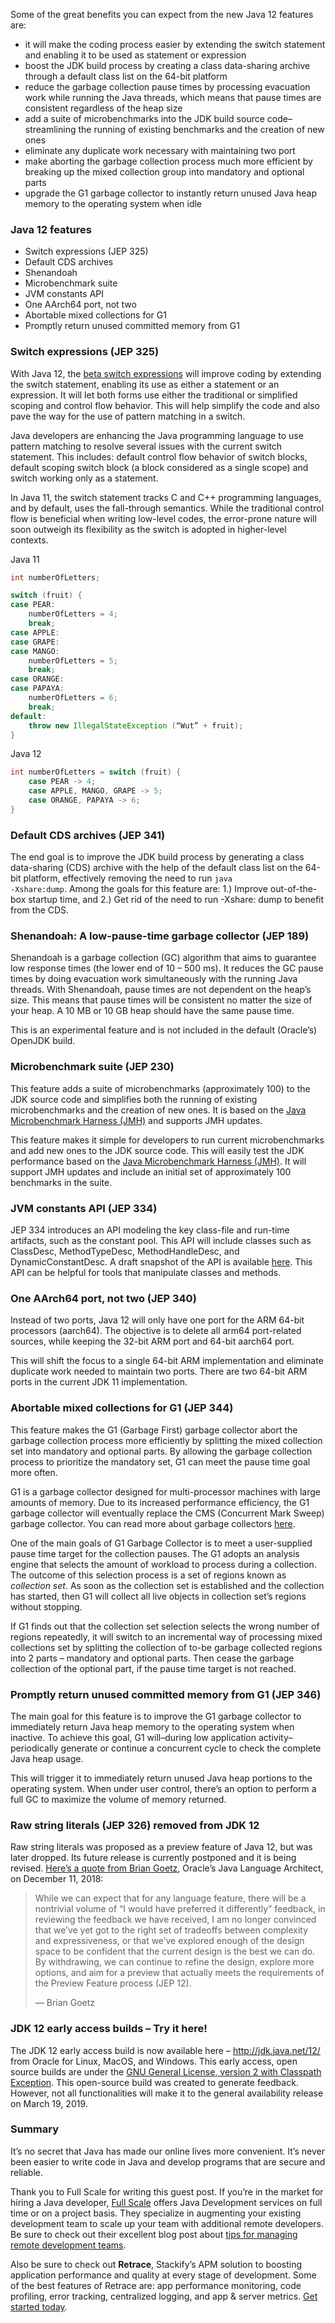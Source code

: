Some of the great benefits you can expect from the new Java 12 features are:

- it will make the coding process easier by extending the switch statement and enabling it to be used as statement or expression
- boost the JDK build process by creating a class data-sharing archive through a default class list on the 64-bit platform
- reduce the garbage collection pause times by processing evacuation work while running the Java threads, which means that pause times are consistent regardless of the heap size
- add a suite of microbenchmarks into the JDK build source code–streamlining the running of existing benchmarks and the creation of new ones
- eliminate any duplicate work necessary with maintaining two port
- make aborting the garbage collection process much more efficient by breaking up the mixed collection group into mandatory and optional parts
- upgrade the G1 garbage collector to instantly return unused Java heap memory to the operating system when idle

### Java 12 features

- Switch expressions (JEP 325)
- Default CDS archives
- Shenandoah
- Microbenchmark suite
- JVM constants API
- One AArch64 port, not two
- Abortable mixed collections for G1
- Promptly return unused committed memory from G1

### Switch expressions (JEP 325)

With Java 12, the [beta switch expressions](https://openjdk.java.net/jeps/325) will improve coding by extending the switch statement, enabling its use as either a statement or an expression. It will let both forms use either the traditional or simplified scoping and control flow behavior. This will help simplify the code and also pave the way for the use of pattern matching in a switch.

Java developers are enhancing the Java programming language to use pattern matching to resolve several issues with the current switch statement. This includes: default control flow behavior of switch blocks, default scoping switch block (a block considered as a single scope) and switch working only as a statement.

In Java 11, the switch statement tracks C and C++ programming languages, and by default, uses the fall-through semantics. While the traditional control flow is beneficial when writing low-level codes, the error-prone nature will soon outweigh its flexibility as the switch is adopted in higher-level contexts.

Java 11

```java
int numberOfLetters;

switch (fruit) {
case PEAR:
    numberOfLetters = 4;
    break;
case APPLE:
case GRAPE:
case MANGO:
    numberOfLetters = 5;
    break;
case ORANGE:
case PAPAYA:
    numberOfLetters = 6;
    break;
default:
    throw new IllegalStateException (“Wut” + fruit);
}
```



Java 12

```java
int numberOfLetters = switch (fruit) {
    case PEAR -> 4;
    case APPLE, MANGO, GRAPE -> 5;
    case ORANGE, PAPAYA -> 6;
}
```

### Default CDS archives (JEP 341)

The end goal is to improve the JDK build process by generating a class data-sharing (CDS) archive with the help of the default class list on the 64-bit platform, effectively removing the need to run <code>java -Xshare:dump</code>. Among the goals for this feature are: 1.) Improve out-of-the-box startup time, and 2.) Get rid of the need to run -Xshare: dump to benefit from the CDS.

### Shenandoah: A low-pause-time garbage collector (JEP 189)

Shenandoah is a garbage collection (GC) algorithm that aims to guarantee low response times (the lower end of 10 – 500 ms). It reduces the GC pause times by doing evacuation work simultaneously with the running Java threads. With Shenandoah, pause times are not dependent on the heap’s size. This means that pause times will be consistent no matter the size of your heap. A 10 MB or 10 GB heap should have the same pause time.

This is an experimental feature and is not included in the default (Oracle’s) OpenJDK build.

### Microbenchmark suite (JEP 230)

This feature adds a suite of microbenchmarks (approximately 100) to the JDK source code and simplifies both the running of existing microbenchmarks and the creation of new ones. It is based on the [Java Microbenchmark Harness (JMH)](https://openjdk.java.net/projects/code-tools/jmh/) and supports JMH updates.

This feature makes it simple for developers to run current microbenchmarks and add new ones to the JDK source code. This will easily test the JDK performance based on the [Java Microbenchmark Harness (JMH)](https://openjdk.java.net/projects/code-tools/jmh/). It will support JMH updates and include an initial set of approximately 100 benchmarks in the suite.

### JVM constants API (JEP 334)

JEP 334 introduces an API modeling the key class-file and run-time artifacts, such as the constant pool. This API will include classes such as ClassDesc, MethodTypeDesc, MethodHandleDesc, and DynamicConstantDesc. A draft snapshot of the API is available [here](https://cr.openjdk.java.net/~vromero/constant.api/javadoc.04/java/lang/invoke/constant/package-summary.html). This API can be helpful for tools that manipulate classes and methods.

### One AArch64 port, not two (JEP 340)

Instead of two ports, Java 12 will only have one port for the ARM 64-bit processors (aarch64). The objective is to delete all arm64 port-related sources, while keeping the 32-bit ARM port and 64-bit aarch64 port.

This will shift the focus to a single 64-bit ARM implementation and eliminate duplicate work needed to maintain two ports. There are two 64-bit ARM ports in the current JDK 11 implementation.

### Abortable mixed collections for G1 (JEP 344)

This feature makes the G1 (Garbage First) garbage collector abort the garbage collection process more efficiently by splitting the mixed collection set into mandatory and optional parts. By allowing the garbage collection process to prioritize the mandatory set, G1 can meet the pause time goal more often.

G1 is a garbage collector designed for multi-processor machines with large amounts of memory. Due to its increased performance efficiency, the G1 garbage collector will eventually replace the CMS (Concurrent Mark Sweep) garbage collector. You can read more about garbage collectors [here](https://stackify.com/what-is-java-garbage-collection/).

One of the main goals of G1 Garbage Collector is to meet a user-supplied pause time target for the collection pauses. The G1 adopts an analysis engine that selects the amount of workload to process during a collection. The outcome of this selection process is a set of regions known as *collection set*. As soon as the collection set is established and the collection has started, then G1 will collect all live objects in collection set’s regions without stopping.

If G1 finds out that the collection set selection selects the wrong number of regions repeatedly, it will switch to an incremental way of processing mixed collections set by splitting the collection of to-be garbage collected regions into 2 parts – mandatory and optional parts. Then cease the garbage collection of the optional part, if the pause time target is not reached.

### Promptly return unused committed memory from G1 (JEP 346)

The main goal for this feature is to improve the G1 garbage collector to immediately return Java heap memory to the operating system when inactive. To achieve this goal, G1 will–during low application activity–periodically generate or continue a concurrent cycle to check the complete Java heap usage.

This will trigger it to immediately return unused Java heap portions to the operating system. When under user control, there’s an option to perform a full GC to maximize the volume of memory returned.

### Raw string literals (JEP 326) removed from JDK 12

Raw string literals was proposed as a preview feature of Java 12, but was later dropped. Its future release is currently postponed and it is being revised. [Here’s a quote from Brian Goetz](https://mail.openjdk.java.net/pipermail/jdk-dev/2018-December/002402.html), Oracle’s Java Language Architect, on December 11, 2018:

> While we can expect that for any language feature, there will be a 
> nontrivial volume of “I would have preferred it differently” feedback, 
> in reviewing the feedback we have received, I am no longer convinced 
> that we’ve yet got to the right set of tradeoffs between complexity and 
> expressiveness, or that we’ve explored enough of the design space to be 
> confident that the current design is the best we can do. By 
> withdrawing, we can continue to refine the design, explore more options, 
> and aim for a preview that actually meets the requirements of the 
> Preview Feature process (JEP 12).
>
> — Brian Goetz

### JDK 12 early access builds – Try it here!

The JDK 12 early access build is now available here – http://jdk.java.net/12/ from Oracle for Linux, MacOS, and Windows. This early access, open source builds are under the [GNU General License, version 2 with Classpath Exception](https://openjdk.java.net/legal/gplv2+ce.html). This open-source build was created to generate feedback. However, not all functionalities will make it to the general availability release on March 19, 2019.

### Summary

It’s no secret that Java has made our online lives more convenient. It’s never been easier to write code in Java and develop programs that are secure and reliable.

Thank you to Full Scale for writing this guest post. If you’re in the market for hiring a Java developer, [Full Scale](https://fullscale.io/) offers Java Development services on full time or on a project basis. They specialize in augmenting your existing development team to scale up your team with additional remote developers. Be sure to check out their excellent blog post about [tips for managing remote development teams](https://fullscale.io/10-tips-for-managing-an-offshore-development-team/).

Also be sure to check out **Retrace**, Stackify’s APM solution to boosting application performance and quality at every stage of development. Some of the best features of Retrace are: app performance monitoring, code profiling, error tracking, centralized logging, and app & server metrics. [Get started today](https://stackify.com/retrace/).